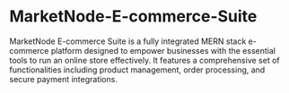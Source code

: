 # MarketNode-E-commerce-Suite
MarketNode E-commerce Suite is a fully integrated MERN stack e-commerce platform designed to empower businesses with the essential tools to run an online store effectively. It features a comprehensive set of functionalities including product management, order processing, and secure payment integrations.
